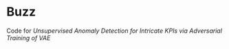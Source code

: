 # Buzz
Code for *Unsupervised Anomaly Detection for Intricate KPIs via Adversarial Training of VAE*
